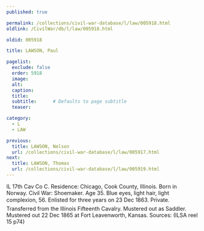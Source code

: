 ```yaml
---
published: true

permalink: /collections/civil-war-database/l/law/005918.html
oldlink: /CivilWar/db/l/law/005918.html

oldid: 005918

title: LAWSON, Paul

pagelist:
  exclude: false
  order: 5918
  image: 
  alt:
  caption:
  title:
  subtitle:      # Defaults to page subtitle
  teaser:

category: 
  - L 
  - LAW

previous:
  title: LAWSON, Nelson
  url: /collections/civil-war-database/l/law/005917.html  
next:
  title: LAWSON, Thomas
  url: /collections/civil-war-database/l/law/005919.html   
---
```

IL 17th Cav Co C. Residence: Chicago, Cook County, Illinois. Born in Norway. Civil War: Shoemaker. Age 35. Blue eyes, light hair, light complexion, 5&#146;6&#148;. Enlisted for three years on 23 Dec 1863. Private. Transferred from the Illinois Fifteenth Cavalry. Mustered out as Saddler. Mustered out 22 Dec 1865 at Fort Leavenworth, Kansas. Sources: (ILSA reel 15 p74)